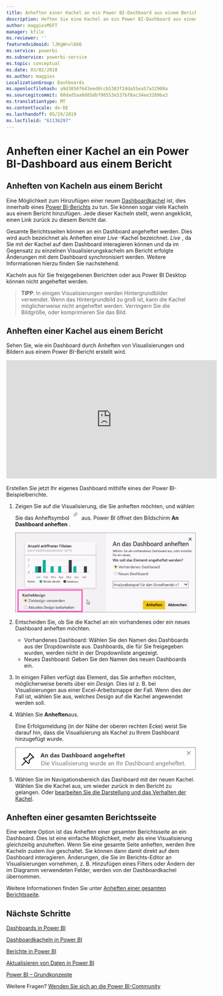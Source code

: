```yaml
---
title: Anheften einer Kachel an ein Power BI-Dashboard aus einem Bericht
description: Heften Sie eine Kachel an ein Power BI-Dashboard aus einem Bericht an.
author: maggiesMSFT
manager: kfile
ms.reviewer: ''
featuredvideoid: lJKgWnvl6bQ
ms.service: powerbi
ms.subservice: powerbi-service
ms.topic: conceptual
ms.date: 03/02/2018
ms.author: maggies
LocalizationGroup: Dashboards
ms.openlocfilehash: a9d3856f643eed0ccb5383f2dda55ea57a32908a
ms.sourcegitcommit: 60dad5aa0d85db790553e537bf8ac34ee3289ba3
ms.translationtype: MT
ms.contentlocale: de-DE
ms.lasthandoff: 05/29/2019
ms.locfileid: "61136297"
---
```

# <a name="pin-a-tile-to-a-power-bi-dashboard-from-a-report"></a>Anheften einer Kachel an ein Power BI-Dashboard aus einem Bericht
## <a name="pinning-tiles-from-a-report"></a>Anheften von Kacheln aus einem Bericht
Eine Möglichkeit zum Hinzufügen einer neuen [Dashboardkachel](consumer/end-user-tiles.md) ist, dies innerhalb eines [Power BI-Berichts](consumer/end-user-reports.md) zu tun. Sie können sogar viele Kacheln aus einem Bericht hinzufügen.  Jede dieser Kacheln stellt, wenn angeklickt, einen Link zurück zu diesem Bericht dar.

Gesamte Berichtsseiten können an ein Dashboard angeheftet werden.  Dies wird auch bezeichnet als Anheften einer *Live* -Kachel bezeichnet.  *Live* , da Sie mit der Kachel auf dem Dashboard interagieren können und da im Gegensatz zu einzelnen Visualisierungskacheln am Bericht erfolgte Änderungen mit dem Dashboard synchronisiert werden. Weitere Informationen hierzu finden Sie nachstehend.

Kacheln aus für Sie freigegebenen Berichten oder aus Power BI Desktop können nicht angeheftet werden. 

> **TIPP**: In einigen Visualisierungen werden Hintergrundbilder verwendet. Wenn das Hintergrundbild zu groß ist, kann die Kachel möglicherweise nicht angeheftet werden.  Verringern Sie die Bildgröße, oder komprimieren Sie das Bild.  
> 
> 

## <a name="pin-a-tile-from-a-report"></a>Anheften einer Kachel aus einem Bericht
Sehen Sie, wie ein Dashboard durch Anheften von Visualisierungen und Bildern aus einem Power BI-Bericht erstellt wird.

<iframe width="560" height="315" src="https://www.youtube.com/embed/lJKgWnvl6bQ" frameborder="0" allowfullscreen></iframe>

Erstellen Sie jetzt Ihr eigenes Dashboard mithilfe eines der Power BI-Beispielberichte.

1. Zeigen Sie auf die Visualisierung, die Sie anheften möchten, und wählen Sie das Anheftsymbol ![](media/service-dashboard-pin-tile-from-report/pbi_pintile_small.png) aus. Power BI öffnet den Bildschirm **An Dashboard anheften** .
   
     ![Fenster „An das Dashboard anheften“](media/service-dashboard-pin-tile-from-report/pbi_themes2.png)
2. Entscheiden Sie, ob Sie die Kachel an ein vorhandenes oder ein neues Dashboard anheften möchten.
   
   * Vorhandenes Dashboard: Wählen Sie den Namen des Dashboards aus der Dropdownliste aus. Dashboards, die für Sie freigegeben wurden, werden nicht in der Dropdownliste angezeigt.
   * Neues Dashboard: Geben Sie den Namen des neuen Dashboards ein.
3. In einigen Fällen verfügt das Element, das Sie anheften möchten, möglicherweise bereits über ein *Design*.  Dies ist z. B. bei Visualisierungen aus einer Excel-Arbeitsmappe der Fall. Wenn dies der Fall ist, wählen Sie aus, welches Design auf die Kachel angewendet werden soll.
4. Wählen Sie **Anheften**aus.
   
   Eine Erfolgsmeldung (in der Nähe der oberen rechten Ecke) weist Sie darauf hin, dass die Visualisierung als Kachel zu Ihrem Dashboard hinzugefügt wurde.
   
   ![Erfolgsmeldung](media/service-dashboard-pin-tile-from-report/pinsuccess.png)
5. Wählen Sie im Navigationsbereich das Dashboard mit der neuen Kachel. Wählen Sie die Kachel aus, um wieder zurück in den Bericht zu gelangen. Oder [bearbeiten Sie die Darstellung und das Verhalten der Kachel](service-dashboard-edit-tile.md).

## <a name="pin-an-entire-report-page"></a>Anheften einer gesamten Berichtsseite
Eine weitere Option ist das Anheften einer gesamten Berichtsseite an ein Dashboard. Dies ist eine einfache Möglichkeit, mehr als eine Visualisierung gleichzeitig anzuheften.  Wenn Sie eine gesamte Seite anheften, werden Ihre Kacheln zudem *live* geschaltet. Sie können dann damit direkt auf dem Dashboard interagieren. Änderungen, die Sie im Berichts-Editor an Visualisierungen vornehmen, z. B. Hinzufügen eines Filters oder Ändern der im Diagramm verwendeten Felder, werden von der Dashboardkachel übernommen.  

Weitere Informationen finden Sie unter [Anheften einer gesamten Berichtsseite](service-dashboard-pin-live-tile-from-report.md).

## <a name="next-steps"></a>Nächste Schritte
[Dashboards in Power BI](consumer/end-user-dashboards.md)

[Dashboardkacheln in Power BI](consumer/end-user-tiles.md)

[Berichte in Power BI](consumer/end-user-reports.md)

[Aktualisieren von Daten in Power BI](refresh-data.md)

[Power BI – Grundkonzepte](consumer/end-user-basic-concepts.md)

Weitere Fragen? [Wenden Sie sich an die Power BI-Community](http://community.powerbi.com/)


